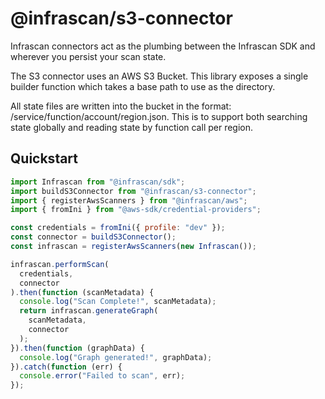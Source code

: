 # @infrascan/s3-connector

Infrascan connectors act as the plumbing between the Infrascan SDK and wherever you persist your scan state.

The S3 connector uses an AWS S3 Bucket. This library exposes a single builder function which takes a base path to use as the directory. 

All state files are written into the bucket in the format: /service/function/account/region.json.
This is to support both searching state globally and reading state by function call per region.

## Quickstart

```js
import Infrascan from "@infrascan/sdk";
import buildS3Connector from "@infrascan/s3-connector";
import { registerAwsScanners } from "@infrascan/aws";
import { fromIni } from "@aws-sdk/credential-providers";

const credentials = fromIni({ profile: "dev" });
const connector = buildS3Connector();
const infrascan = registerAwsScanners(new Infrascan());

infrascan.performScan(
  credentials,
  connector
).then(function (scanMetadata) {
  console.log("Scan Complete!", scanMetadata);
  return infrascan.generateGraph(
    scanMetadata,
    connector
  );
}).then(function (graphData) {
  console.log("Graph generated!", graphData);
}).catch(function (err) {
  console.error("Failed to scan", err);
});
```